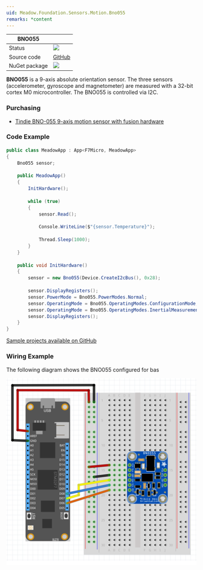 ```yaml
---
uid: Meadow.Foundation.Sensors.Motion.Bno055
remarks: *content
---
```


| BNO055        |             |
|---------------|-------------|
| Status        | <img src="https://img.shields.io/badge/Working-brightgreen" style="width: auto; height: -webkit-fill-available;" /> |
| Source code   | [GitHub](https://github.com/WildernessLabs/Meadow.Foundation/tree/master/Source/Meadow.Foundation.Peripherals/Sensors.Motion.Bno055) |
| NuGet package | <img src="https://img.shields.io/nuget/v/Meadow.Foundation.Sensors.Motion.Bno055.svg?label=Meadow.Foundation.Sensors.Motion.Bno055" style="width: auto; height: -webkit-fill-available;" /> |

**BNO055** is a 9-axis absolute orientation sensor. The three sensors (accelerometer, gyroscope and magnetometer) are measured with a 32-bit cortex M0 microcontroller. The BNO055 is controlled via I2C.

### Purchasing
* [Tindie BNO-055 9-axis motion sensor with fusion hardware](https://www.tindie.com/products/onehorse/bno-055-9-axis-motion-sensor-with-hardware-fusion/)

### Code Example

```csharp
public class MeadowApp : App<F7Micro, MeadowApp>
{
    Bno055 sensor;

    public MeadowApp()
    {
        InitHardware();

        while (true)
        {
            sensor.Read();

            Console.WriteLine($"{sensor.Temperature}");

            Thread.Sleep(1000);
        }
    }

    public void InitHardware()
    {
        sensor = new Bno055(Device.CreateI2cBus(), 0x28);

        sensor.DisplayRegisters();
        sensor.PowerMode = Bno055.PowerModes.Normal;
        sensor.OperatingMode = Bno055.OperatingModes.ConfigurationMode;
        sensor.OperatingMode = Bno055.OperatingModes.InertialMeasurementUnit;
        sensor.DisplayRegisters();
    }
}
```

[Sample projects available on GitHub](https://github.com/WildernessLabs/Meadow.Foundation/tree/master/Source/Meadow.Foundation.Peripherals/Sensors.Motion.Bno055/Samples/) 

### Wiring Example

The following diagram shows the BNO055 configured for bas

![](../../API_Assets/Meadow.Foundation.Sensors.Motion.Bno055/Bno055_Fritzing.svg)
